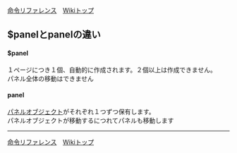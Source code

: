 
[命令リファレンス](./reference)&emsp;[Wikiトップ](./)

<title>命令リファレンス - $panelとpanelの違い</title>

## $panelとpanelの違い

#### $panel
１ページにつき１個、自動的に作成されます。２個以上は作成できません。  
パネル全体の移動はできません

#### panel
[パネルオブジェクト](./rf-panel)がそれぞれ１つずつ保有します。  
パネルオブジェクトが移動するにつれてパネルも移動します

***

[命令リファレンス](./reference)&emsp;[Wikiトップ](./)

